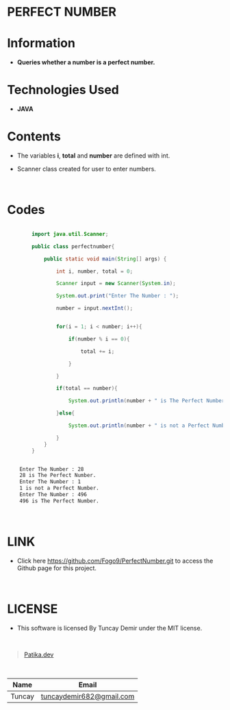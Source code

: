 # **PERFECT NUMBER**

# Information

* **Queries whether a number is a perfect number.**

# Technologies Used

* **JAVA**

# Contents

* The variables **i**, **total** and **number** are defined with int.

* Scanner class created for user to enter numbers.

<br />

# Codes

```Java

        import java.util.Scanner;

        public class perfectnumber{

            public static void main(String[] args) {

                int i, number, total = 0;

                Scanner input = new Scanner(System.in);

                System.out.print("Enter The Number : ");

                number = input.nextInt();


```

```Java

                for(i = 1; i < number; i++){

                    if(number % i == 0){

                        total += i;

                    }

                }

                if(total == number){

                    System.out.println(number + " is The Perfect Number. ");

                }else{

                    System.out.println(number + " is not a Perfect Number. ");

                }
            }
        }

```

```bash

    Enter The Number : 28
    28 is The Perfect Number.
    Enter The Number : 1
    1 is not a Perfect Number.
    Enter The Number : 496
    496 is The Perfect Number.

```

<br />

# LINK

* Click here https://github.com/Fogo9/PerfectNumber.git to access the Github page for this project.

<br />

# LICENSE

* This software is licensed By Tuncay Demir under the MIT license.

<br />

>[Patika.dev](https://app.patika.dev/fogomurphy)

<br/>

| Name |  Email |
| ---- |  ----- |
| Tuncay | tuncaydemir682@gmail.com |
